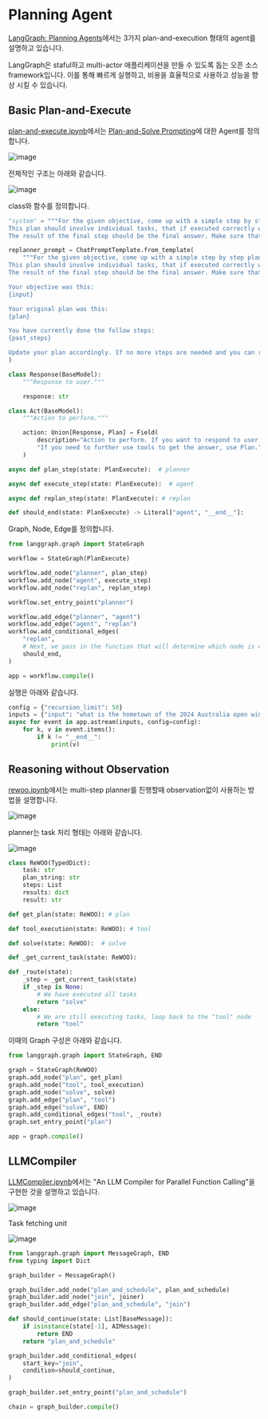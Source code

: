 # Planning Agent
[LangGraph: Planning Agents](https://www.youtube.com/watch?v=uRya4zRrRx4)에서는 3가지 plan-and-execution 형태의 agent를 설명하고 있습니다. 

LangGraph은 staful하고 multi-actor 애플리케이션을 만들 수 있도록 돕는 오픈 소스 framework입니다. 이를 통해 빠르게 실행하고, 비용을 효율적으로 사용하고 성능을 향상 시킬 수 있습니다. 

## Basic Plan-and-Execute

[plan-and-execute.ipynb](https://github.com/langchain-ai/langgraph/blob/main/examples/plan-and-execute/plan-and-execute.ipynb)에서는 [Plan-and-Solve Prompting](https://arxiv.org/abs/2305.04091)에 대한 Agent를 정의합니다.

![image](https://github.com/kyopark2014/llm-agent/assets/52392004/a97d0764-2891-4454-8854-522ef3249e44)

전체적인 구조는 아래와 같습니다. 

![image](https://github.com/kyopark2014/llm-agent/assets/52392004/3a311023-53d7-464a-b4a0-655c558bc058)

class와 함수를 정의합니다. 

```python
"system" = """For the given objective, come up with a simple step by step plan. \
This plan should involve individual tasks, that if executed correctly will yield the correct answer. Do not add any superfluous steps. \
The result of the final step should be the final answer. Make sure that each step has all the information needed - do not skip steps."""

replanner_prompt = ChatPromptTemplate.from_template(
    """For the given objective, come up with a simple step by step plan. \
This plan should involve individual tasks, that if executed correctly will yield the correct answer. Do not add any superfluous steps. \
The result of the final step should be the final answer. Make sure that each step has all the information needed - do not skip steps.

Your objective was this:
{input}

Your original plan was this:
{plan}

You have currently done the follow steps:
{past_steps}

Update your plan accordingly. If no more steps are needed and you can return to the user, then respond with that. Otherwise, fill out the plan. Only add steps to the plan that still NEED to be done. Do not return previously done steps as part of the plan."""
)

class Response(BaseModel):
    """Response to user."""

    response: str

class Act(BaseModel):
    """Action to perform."""

    action: Union[Response, Plan] = Field(
        description="Action to perform. If you want to respond to user, use Response. "
        "If you need to further use tools to get the answer, use Plan."
    )    

async def plan_step(state: PlanExecute):  # planner

async def execute_step(state: PlanExecute):  # agent

async def replan_step(state: PlanExecute): # replan

def should_end(state: PlanExecute) -> Literal["agent", "__end__"]:
```

Graph, Node, Edge를 정의합니다.

```python
from langgraph.graph import StateGraph

workflow = StateGraph(PlanExecute)

workflow.add_node("planner", plan_step)
workflow.add_node("agent", execute_step)
workflow.add_node("replan", replan_step)

workflow.set_entry_point("planner")

workflow.add_edge("planner", "agent")
workflow.add_edge("agent", "replan")
workflow.add_conditional_edges(
    "replan",
    # Next, we pass in the function that will determine which node is called next.
    should_end,
)

app = workflow.compile()
```

실행은 아래와 같습니다.

```python
config = {"recursion_limit": 50}
inputs = {"input": "what is the hometown of the 2024 Australia open winner?"}
async for event in app.astream(inputs, config=config):
    for k, v in event.items():
        if k != "__end__":
            print(v)
```

## Reasoning without Observation

[rewoo.ipynb](https://github.com/langchain-ai/langgraph/blob/main/examples/rewoo/rewoo.ipynb)에서는 multi-step planner를 진행할때 observation없이 사용하는 방법을 설명합니다.

![image](https://github.com/kyopark2014/llm-agent/assets/52392004/ece962bf-d13a-459a-b547-23fc1dd018fc)

planner는 task 처리 형태는 아래와 같습니다. 

![image](https://github.com/kyopark2014/llm-agent/assets/52392004/3ff28ecd-67ff-4500-a8cb-8a7758de92be)

```python
class ReWOO(TypedDict):
    task: str
    plan_string: str
    steps: List
    results: dict
    result: str

def get_plan(state: ReWOO): # plan

def tool_execution(state: ReWOO): # tool

def solve(state: ReWOO):  # solve

def _get_current_task(state: ReWOO):

def _route(state):
    _step = _get_current_task(state)
    if _step is None:
        # We have executed all tasks
        return "solve"
    else:
        # We are still executing tasks, loop back to the "tool" node
        return "tool"
```

이때의 Graph 구성은 아래와 같습니다. 

```python
from langgraph.graph import StateGraph, END

graph = StateGraph(ReWOO)
graph.add_node("plan", get_plan)
graph.add_node("tool", tool_execution)
graph.add_node("solve", solve)
graph.add_edge("plan", "tool")
graph.add_edge("solve", END)
graph.add_conditional_edges("tool", _route)
graph.set_entry_point("plan")

app = graph.compile()
```

## LLMCompiler

[LLMCompiler.ipynb](https://github.com/langchain-ai/langgraph/blob/main/examples/llm-compiler/LLMCompiler.ipynb)에서는 "An LLM Compiler for Parallel Function Calling"을 구현한 것을 설명하고 있습니다. 

![image](https://github.com/kyopark2014/llm-agent/assets/52392004/c17e641b-93eb-451d-9020-be198ae184fc)

Task fetching unit

![image](https://github.com/kyopark2014/llm-agent/assets/52392004/4daeafb1-b804-441c-91d5-dad30558c261)


```python
from langgraph.graph import MessageGraph, END
from typing import Dict

graph_builder = MessageGraph()

graph_builder.add_node("plan_and_schedule", plan_and_schedule)
graph_builder.add_node("join", joiner)
graph_builder.add_edge("plan_and_schedule", "join")

def should_continue(state: List[BaseMessage]):
    if isinstance(state[-1], AIMessage):
        return END
    return "plan_and_schedule"

graph_builder.add_conditional_edges(
    start_key="join",
    condition=should_continue,
)

graph_builder.set_entry_point("plan_and_schedule")

chain = graph_builder.compile()
```

